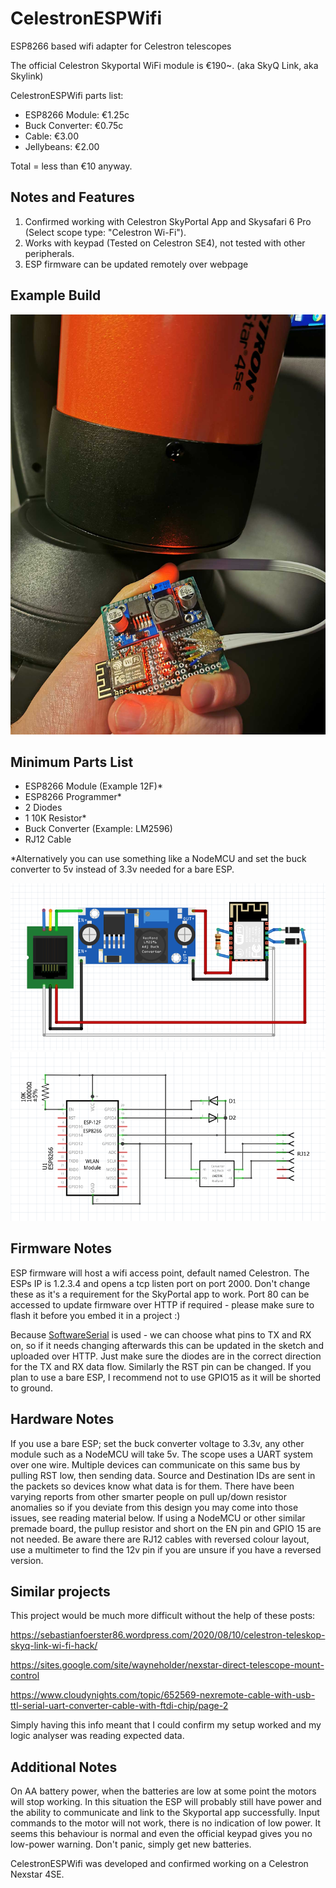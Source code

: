 # CelestronESPWifi
ESP8266 based wifi adapter for Celestron telescopes

The official Celestron Skyportal WiFi module is €190~. (aka SkyQ Link, aka Skylink)

CelestronESPWifi parts list:
  * ESP8266 Module: €1.25c
  * Buck Converter: €0.75c
  * Cable: €3.00
  * Jellybeans: €2.00

Total = less than €10 anyway.

## Notes and Features ##

1. Confirmed working with Celestron SkyPortal App and Skysafari 6 Pro (Select scope type: "Celestron Wi-Fi").
2. Works with keypad (Tested on Celestron SE4), not tested with other peripherals.
3. ESP firmware can be updated remotely over webpage

## Example Build ##

<img src="Extra/Photos/IMG_20211026_015507.jpg" width="640"/>

## Minimum Parts List ##

* ESP8266 Module (Example 12F)*
* ESP8266 Programmer*
* 2 Diodes
* 1 10K Resistor*
* Buck Converter (Example: LM2596)
* RJ12 Cable

*Alternatively you can use something like a NodeMCU and set the buck converter to 5v instead of 3.3v needed for a bare ESP.

<img src="Extra/Fritzing_Render.png" width="640"/>
<img src="Extra/Fritzing_Schematic.png" width="640"/>

## Firmware Notes ##

ESP firmware will host a wifi access point, default named Celestron. The ESPs IP is 1.2.3.4 and opens a tcp listen port on port 2000. Don't change these as it's a requirement for the SkyPortal app to work. Port 80 can be accessed to update firmware over HTTP if required - please make sure to flash it before you embed it in a project :)

Because [SoftwareSerial](https://www.arduino.cc/en/Reference/softwareSerial) is used - we can choose what pins to TX and RX on, so if it needs changing afterwards this can be updated in the sketch and uploaded over HTTP. Just make sure the diodes are in the correct direction for the TX and RX data flow. Similarly the RST pin can be changed. If you plan to use a bare ESP, I recommend not to use GPIO15 as it will be shorted to ground.

## Hardware Notes ##

If you use a bare ESP; set the buck converter voltage to 3.3v, any other module such as a NodeMCU will take 5v.
The scope uses a UART system over one wire. Multiple devices can communicate on this same bus by pulling RST low, then sending data. Source and Destination IDs are sent in the packets so devices know what data is for them.
There have been varying reports from other smarter people on pull up/down resistor anomalies so if you deviate from this design you may come into those issues, see reading material below. If using a NodeMCU or other similar premade board, the pullup resistor and short on the EN pin and GPIO 15 are not needed. Be aware there are RJ12 cables with reversed colour layout, use a multimeter to find the 12v pin if you are unsure if you have a reversed version.

## Similar projects ##

This project would be much more difficult without the help of these posts:

https://sebastianfoerster86.wordpress.com/2020/08/10/celestron-teleskop-skyq-link-wi-fi-hack/

https://sites.google.com/site/wayneholder/nexstar-direct-telescope-mount-control

https://www.cloudynights.com/topic/652569-nexremote-cable-with-usb-ttl-serial-uart-converter-cable-with-ftdi-chip/page-2

Simply having this info meant that I could confirm my setup worked and my logic analyser was reading expected data.

## Additional Notes ##

On AA battery power, when the batteries are low at some point the motors will stop working. In this situation the ESP will probably still have power and the ability to communicate and link to the Skyportal app successfully. Input commands to the motor will not work, there is no indication of low power. It seems this behaviour is normal and even the official keypad gives you no low-power warning. Don't panic, simply get new batteries.

CelestronESPWifi was developed and confirmed working on a Celestron Nexstar 4SE.
